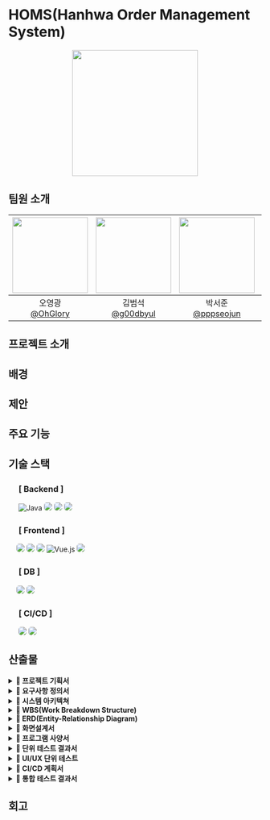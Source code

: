 
# HOMS(Hanhwa Order Management System)
<p align="middle" style="margin: 0; padding: 0;">
  <img width="250px" src="https://github.com/user-attachments/assets/f3a0f96a-a148-4b7e-ac0f-f98d6ab7b30b">
</p>

## 팀원 소개
  |<img src="https://github.com/user-attachments/assets/973ece43-16c1-4b23-95fd-0bb34edcdbc8" width="150" height="150"/>|<img src="https://github.com/user-attachments/assets/973ece43-16c1-4b23-95fd-0bb34edcdbc8" width="150" height="150"/>|<img src="https://github.com/user-attachments/assets/973ece43-16c1-4b23-95fd-0bb34edcdbc8" width="150" height="150"/>|<img src="https://github.com/user-attachments/assets/973ece43-16c1-4b23-95fd-0bb34edcdbc8" width="150" height="150"/>|
|:-:|:-:|:-:|:-:|
|오영광<br/>[@OhGlory](https://github.com/OhGlory)|김범석<br/>[@g00dbyul](https://github.com/g00dbyul)|박서준<br/>[@pppseojun](https://github.com/pppseojun)|홍재민<br/>[@MSP-31](https://github.com/MSP-31)|


## 프로젝트 소개

## 배경

## 제안

## 주요 기능

## 기술 스택

### &nbsp;　[ Backend ]
&nbsp;&nbsp;&nbsp;&nbsp; ![Java](https://img.shields.io/badge/java-%23ED8B00.svg?style=for-the-badge&logo=openjdk&logoColor=white)
<img src="https://img.shields.io/badge/SpringBoot-6DB33F?style=for-the-badge&logo=SpringBoot&logoColor=white" style="border-radius: 5px;">
<img src="https://img.shields.io/badge/Spring_Security-6DB33F?style=for-the-badge&logo=Spring-Security&logoColor=white" style="border-radius: 5px;">
<img src="https://img.shields.io/badge/Springdata jpa-6DB33F?style=for-the-badge&logo=SpringBoot&logoColor=white" style="border-radius: 5px;">

### &nbsp;　[ Frontend ]
&nbsp;&nbsp;&nbsp;&nbsp;<img src="https://img.shields.io/badge/html5-E34F26?style=for-the-badge&logo=html5&logoColor=white" style="border-radius: 5px;"/>
<img src="https://img.shields.io/badge/css3-1572B6?style=for-the-badge&logo=css3&logoColor=white" style="border-radius: 5px;"/>
<img src="https://img.shields.io/badge/TypeScript-1572B6?style=for-the-badge&logo=TypeScript&logoColor=white" style="border-radius: 5px;"/>
![Vue.js](https://img.shields.io/badge/vuejs-%2335495e.svg?style=for-the-badge&logo=vuedotjs&logoColor=%234FC08D)
<img src="https://img.shields.io/badge/pinia-gold?style=for-the-badge&logo=Pinia&logoColor=white" style="border-radius: 5px;"/>

### &nbsp;　[ DB ]
&nbsp;&nbsp;&nbsp;</a>
<img src="https://img.shields.io/badge/MariaDB-003545?style=for-the-badge&logo=mariadb&logoColor=white" style="border-radius: 5px;">
<img src="https://img.shields.io/badge/Redis-E34F26?style=for-the-badge&logo=redis&logoColor=white" style="border-radius: 5px;">

### &nbsp;　[ CI/CD ]
&nbsp;&nbsp;&nbsp;&nbsp;</a>
<img src="https://img.shields.io/badge/docker-2496ED?style=for-the-badge&logo=docker&logoColor=white" style="border-radius: 5px;">
<img src="https://img.shields.io/badge/githubactions-007396?style=for-the-badge&logo=githubactions&logoColor=white" style="border-radius: 5px;">


## 산출물

<details>
<summary><strong>📂 프로젝트 기획서</strong></summary>

[프로젝트 기획서 바로가기](https://docs.google.com/document/d/1XbMT1HGPlgpH06b82P607fU4Rn3Fom8In8m-o_wnFcM/edit?usp=sharing)

</details>

<details>
<summary><strong>📂 요구사항 정의서</strong></summary>

[요구사항 명세서 바로가기](https://docs.google.com/spreadsheets/d/1IPizdsH3qvIH6CO-poGY1lSNPvnwErczsBrQjVnF3JU/edit?usp=sharing)

</details>

<details>
<summary><strong>📂 시스템 아키텍쳐</strong></summary>

![architecture](https://github.com/user-attachments/assets/abd45355-edbe-4947-9abb-a0243a9acb20)



</details>

<details>
<summary><strong>📂 WBS(Work Breakdown Structure)</strong></summary>

[WBS 바로가기](https://docs.google.com/spreadsheets/d/1IPizdsH3qvIH6CO-poGY1lSNPvnwErczsBrQjVnF3JU/edit?usp=sharing)

</details>


<details>
<summary><strong>📂 ERD(Entity-Relationship Diagram)</strong></summary>


![HOMS](https://github.com/user-attachments/assets/4fa1ee25-da66-4c62-b368-d034c1be44e3)



</details>

<details>
<summary><strong>📂 화면설계서</strong></summary>

[화면설계서 바로가기](https://www.figma.com/design/q944fA6GYd5sTxmnAI1m5D/화면-설계서?node-id=0-1&t=zvr2lsrwj7Su31aZ-1)

</details>

<details>
<summary><strong>📂 프로그램 사양서</strong></summary>

[프로그램 사양서 바로가기](https://playdatacademy.notion.site/API-1d6d943bcac2810a938bd9ac0cf706da?pvs=4)

</details>

<details>
<summary><strong>📂 단위 테스트 결과서</strong></summary>

[단위 테스트 결과서 바로가기](https://playdatacademy.notion.site/1d6d943bcac2818eb324eb893fbb1f77?pvs=4)

</details>

<details>
<summary><strong>📂 UI/UX 단위 테스트</strong></summary>

[UI/UX 단위 테스트 바로가기](https://playdatacademy.notion.site/UI-UX-203d943bcac280a8a3a7fe7263847027?pvs=4)

</details>


<details>
<summary><strong>📂 CI/CD 계획서</strong></summary>

[CI/CD 계획서 바로가기](https://playdatacademy.notion.site/CI-CD-1d6d943bcac281d5a58bf908521c9b6c?source=copy_link)

</details>


<details>
<summary><strong>📂 통합 테스트 결과서</strong></summary>

[통합 테스트 결과서 바로가기](https://playdatacademy.notion.site/1d6d943bcac28132b060cf911ec43ab6?source=copy_link)

</details>

## 회고
